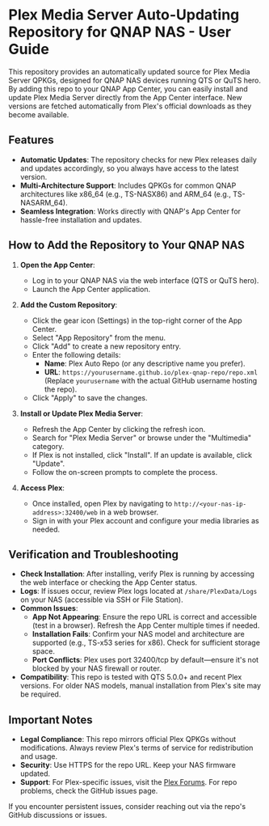 # Plex Media Server Auto-Updating Repository for QNAP NAS - User Guide

This repository provides an automatically updated source for Plex Media Server QPKGs, designed for QNAP NAS devices running QTS or QuTS hero. By adding this repo to your QNAP App Center, you can easily install and update Plex Media Server directly from the App Center interface. New versions are fetched automatically from Plex's official downloads as they become available.

## Features
- **Automatic Updates**: The repository checks for new Plex releases daily and updates accordingly, so you always have access to the latest version.
- **Multi-Architecture Support**: Includes QPKGs for common QNAP architectures like x86_64 (e.g., TS-NASX86) and ARM_64 (e.g., TS-NASARM_64).
- **Seamless Integration**: Works directly with QNAP's App Center for hassle-free installation and updates.

## How to Add the Repository to Your QNAP NAS

1. **Open the App Center**:
   - Log in to your QNAP NAS via the web interface (QTS or QuTS hero).
   - Launch the App Center application.

2. **Add the Custom Repository**:
   - Click the gear icon (Settings) in the top-right corner of the App Center.
   - Select "App Repository" from the menu.
   - Click "Add" to create a new repository entry.
   - Enter the following details:
     - **Name**: Plex Auto Repo (or any descriptive name you prefer).
     - **URL**: `https://yourusername.github.io/plex-qnap-repo/repo.xml` (Replace `yourusername` with the actual GitHub username hosting the repo).
   - Click "Apply" to save the changes.

3. **Install or Update Plex Media Server**:
   - Refresh the App Center by clicking the refresh icon.
   - Search for "Plex Media Server" or browse under the "Multimedia" category.
   - If Plex is not installed, click "Install". If an update is available, click "Update".
   - Follow the on-screen prompts to complete the process.

4. **Access Plex**:
   - Once installed, open Plex by navigating to `http://<your-nas-ip-address>:32400/web` in a web browser.
   - Sign in with your Plex account and configure your media libraries as needed.

## Verification and Troubleshooting
- **Check Installation**: After installing, verify Plex is running by accessing the web interface or checking the App Center status.
- **Logs**: If issues occur, review Plex logs located at `/share/PlexData/Logs` on your NAS (accessible via SSH or File Station).
- **Common Issues**:
  - **App Not Appearing**: Ensure the repo URL is correct and accessible (test in a browser). Refresh the App Center multiple times if needed.
  - **Installation Fails**: Confirm your NAS model and architecture are supported (e.g., TS-x53 series for x86). Check for sufficient storage space.
  - **Port Conflicts**: Plex uses port 32400/tcp by default—ensure it's not blocked by your NAS firewall or router.
- **Compatibility**: This repo is tested with QTS 5.0.0+ and recent Plex versions. For older NAS models, manual installation from Plex's site may be required.

## Important Notes
- **Legal Compliance**: This repo mirrors official Plex QPKGs without modifications. Always review Plex's terms of service for redistribution and usage.
- **Security**: Use HTTPS for the repo URL. Keep your NAS firmware updated.
- **Support**: For Plex-specific issues, visit the [Plex Forums](https://forums.plex.tv). For repo problems, check the GitHub issues page.

If you encounter persistent issues, consider reaching out via the repo's GitHub discussions or issues.